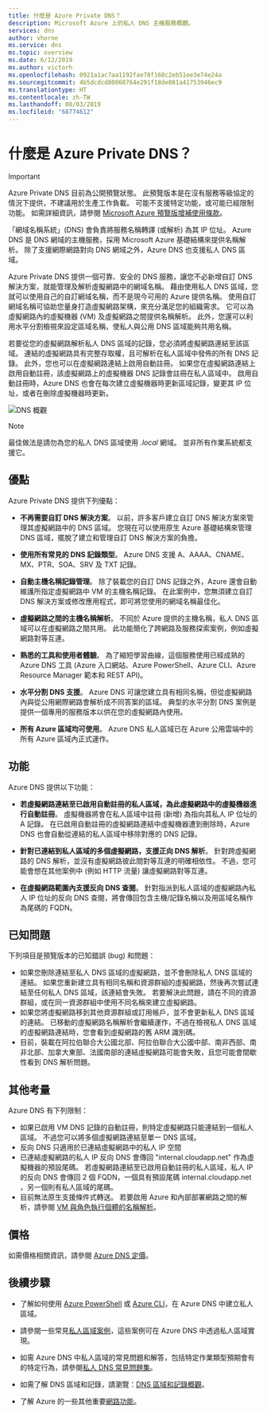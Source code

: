 ```yaml
---
title: 什麼是 Azure Private DNS？
description: Microsoft Azure 上的私人 DNS 主機服務概觀。
services: dns
author: vhorne
ms.service: dns
ms.topic: overview
ms.date: 6/12/2019
ms.author: victorh
ms.openlocfilehash: 0921a1ac7aa1192fae78f168c2eb51ee3e74e24a
ms.sourcegitcommit: 4b5dcdcd80860764e291f18de081a41753946ec9
ms.translationtype: HT
ms.contentlocale: zh-TW
ms.lasthandoff: 08/03/2019
ms.locfileid: "68774612"
---
```

# <a name="what-is-azure-private-dns"></a>什麼是 Azure Private DNS？

> [!IMPORTANT]
> Azure Private DNS 目前為公開預覽狀態。
> 此預覽版本是在沒有服務等級協定的情況下提供，不建議用於生產工作負載。 可能不支援特定功能，或可能已經限制功能。
> 如需詳細資訊，請參閱 [Microsoft Azure 預覽版增補使用條款](https://azure.microsoft.com/support/legal/preview-supplemental-terms/)。

「網域名稱系統」(DNS) 會負責將服務名稱轉譯 (或解析) 為其 IP 位址。  Azure DNS 是 DNS 網域的主機服務，採用 Microsoft Azure 基礎結構來提供名稱解析。 除了支援網際網路對向 DNS 網域之外，Azure DNS 也支援私人 DNS 區域。

Azure Private DNS 提供一個可靠、安全的 DNS 服務，讓您不必新增自訂 DNS 解決方案，就能管理及解析虛擬網路中的網域名稱。 藉由使用私人 DNS 區域，您就可以使用自己的自訂網域名稱，而不是現今可用的 Azure 提供名稱。 使用自訂網域名稱可協助您量身打造虛擬網路架構，來充分滿足您的組織需求。 它可以為虛擬網路內的虛擬機器 (VM) 及虛擬網路之間提供名稱解析。 此外，您還可以利用水平分割檢視來設定區域名稱，使私人與公用 DNS 區域能夠共用名稱。

若要從您的虛擬網路解析私人 DNS 區域的記錄，您必須將虛擬網路連結至該區域。 連結的虛擬網路具有完整存取權，且可解析在私人區域中發佈的所有 DNS 記錄。 此外，您也可以在虛擬網路連結上啟用自動註冊。 如果您在虛擬網路連結上啟用自動註冊，該虛擬網路上的虛擬機器 DNS 記錄會註冊在私人區域中。 啟用自動註冊時，Azure DNS 也會在每次建立虛擬機器時更新區域記錄，變更其 IP 位址，或者在刪除虛擬機器時更新。

![DNS 概觀](./media/private-dns-overview/scenario.png)

> [!NOTE]
> 最佳做法是請勿為您的私人 DNS 區域使用 *.local* 網域。 並非所有作業系統都支援它。

## <a name="benefits"></a>優點

Azure Private DNS 提供下列優點：

* **不再需要自訂 DNS 解決方案**。 以前，許多客戶建立自訂 DNS 解決方案來管理其虛擬網路中的 DNS 區域。 您現在可以使用原生 Azure 基礎結構來管理 DNS 區域，擺脫了建立和管理自訂 DNS 解決方案的負擔。

* **使用所有常見的 DNS 記錄類型**。 Azure DNS 支援 A、AAAA、CNAME、MX、PTR、SOA、SRV 及 TXT 記錄。

* **自動主機名稱記錄管理**。 除了裝載您的自訂 DNS 記錄之外，Azure 還會自動維護所指定虛擬網路中 VM 的主機名稱記錄。 在此案例中，您無須建立自訂 DNS 解決方案或修改應用程式，即可將您使用的網域名稱最佳化。

* **虛擬網路之間的主機名稱解析**。 不同於 Azure 提供的主機名稱，私人 DNS 區域可以在虛擬網路之間共用。 此功能簡化了跨網路及服務探索案例，例如虛擬網路對等互連。

* **熟悉的工具和使用者體驗**。 為了縮短學習曲線，這個服務使用已經成熟的 Azure DNS 工具 (Azure 入口網站、Azure PowerShell、Azure CLI、Azure Resource Manager 範本和 REST API)。

* **水平分割 DNS 支援**。 Azure DNS 可讓您建立具有相同名稱，但從虛擬網路內與從公用網際網路會解析成不同答案的區域。 典型的水平分割 DNS 案例是提供一個專用的服務版本以供在您的虛擬網路內使用。

* **所有 Azure 區域均可使用**。 Azure DNS 私人區域已在 Azure 公用雲端中的所有 Azure 區域內正式運作。

## <a name="capabilities"></a>功能

Azure DNS 提供以下功能：

* **若虛擬網路連結至已啟用自動註冊的私人區域，為此虛擬網路中的虛擬機器進行自動註冊**。 虛擬機器將會在私人區域中註冊 (新增) 為指向其私人 IP 位址的 A 記錄。 在已啟用自動註冊的虛擬網路連結中虛擬機器遭到刪除時，Azure DNS 也會自動從連結的私人區域中移除對應的 DNS 記錄。

* **針對已連結到私人區域的多個虛擬網路，支援正向 DNS 解析**。 針對跨虛擬網路的 DNS 解析，並沒有虛擬網路彼此間對等互連的明確相依性。 不過，您可能會想在其他案例中 (例如 HTTP 流量) 讓虛擬網路對等互連。

* **在虛擬網路範圍內支援反向 DNS 查閱**。 針對指派到私人區域的虛擬網路內私人 IP 位址的反向 DNS 查閱，將會傳回包含主機/記錄名稱以及用區域名稱作為尾碼的 FQDN。

## <a name="known-issues"></a>已知問題
下列項目是預覽版本的已知錯誤 (bug) 和問題：
* 如果您刪除連結至私人 DNS 區域的虛擬網路，並不會刪除私人 DNS 區域的連結。 如果您重新建立具有相同名稱和資源群組的虛擬網路，然後再次嘗試連結至任何私人 DNS 區域，該連結會失敗。 若要解決此問題，請在不同的資源群組，或在同一資源群組中使用不同名稱來建立虛擬網路。
* 如果您將虛擬網路移到其他資源群組或訂用帳戶，並不會更新私人 DNS 區域的連結。 已移動的虛擬網路名稱解析會繼續運作，不過在檢視私人 DNS 區域的虛擬網路連結時，您會看到虛擬網路的舊 ARM 識別碼。
* 目前，裝載在阿拉伯聯合大公國北部、阿拉伯聯合大公國中部、南非西部、南非北部、加拿大東部、法國南部的連結虛擬網路可能會失敗，且您可能會間歇性看到 DNS 解析問題。 


## <a name="other-considerations"></a>其他考量

Azure DNS 有下列限制：

* 如果已啟用 VM DNS 記錄的自動註冊，則特定虛擬網路只能連結到一個私人區域。 不過您可以將多個虛擬網路連結至單一 DNS 區域。
* 反向 DNS 只適用於已連結虛擬網路中的私人 IP 空間
* 已連結虛擬網路的私人 IP 反向 DNS 會傳回 "internal.cloudapp.net" 作為虛擬機器的預設尾碼。 若虛擬網路連結至已啟用自動註冊的私人區域，私人 IP 的反向 DNS 會傳回 2 個 FQDN，一個具有預設尾碼 internal.cloudapp.net  ，另一個則有私人區域的尾碼。
* 目前無法原生支援條件式轉送。 若要啟用 Azure 和內部部署網路之間的解析，請參閱 [VM 與角色執行個體的名稱解析](../virtual-network/virtual-networks-name-resolution-for-vms-and-role-instances.md)。

 
## <a name="pricing"></a>價格

如需價格相關資訊，請參閱 [Azure DNS 定價](https://azure.microsoft.com/pricing/details/dns/)。

## <a name="next-steps"></a>後續步驟

* 了解如何使用 [Azure PowerShell](./private-dns-getstarted-powershell.md) 或 [Azure CLI](./private-dns-getstarted-cli.md)，在 Azure DNS 中建立私人區域。

* 請參閱一些常見[私人區域案例](./private-dns-scenarios.md)，這些案例可在 Azure DNS 中透過私人區域實現。

* 如需 Azure DNS 中私人區域的常見問題和解答，包括特定作業類型預期會有的特定行為，請參閱[私人 DNS 常見問題集](./dns-faq-private.md)。

* 如需了解 DNS 區域和記錄，請瀏覽：[DNS 區域和記錄概觀](dns-zones-records.md)。

* 了解 Azure 的一些其他重要[網路功能](../networking/networking-overview.md)。

